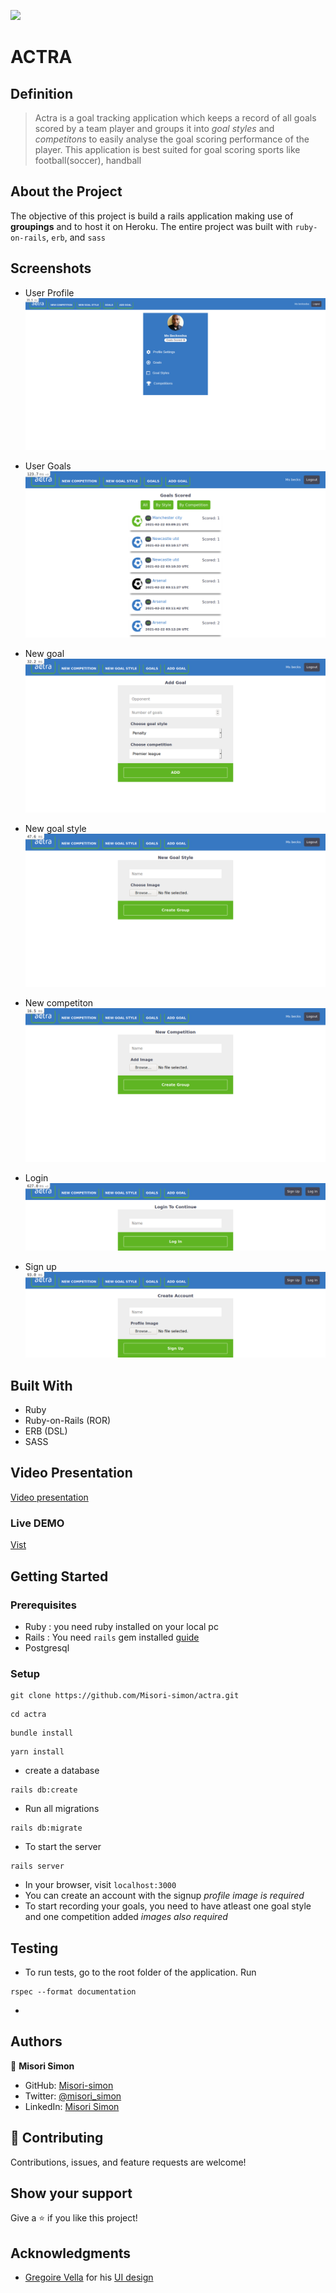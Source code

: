 ![](https://img.shields.io/badge/Microverse-blueviolet)

# ACTRA

## Definition

> Actra is a goal tracking application which keeps a record of all goals scored by a team player and groups it into *goal styles* and *competitons* to easily analyse the goal scoring performance of the player. This application is best suited for goal scoring sports like football(soccer), handball

## About the Project

The objective of this project is build a rails application making use of __groupings__ and to host it on Heroku.
The entire project was built with ```ruby-on-rails```, ```erb```, and ```sass```

## Screenshots
- User Profile
![screenshot](app/assets/images/profile.png)

- User Goals
![screenshot](app/assets/images/goals.png)

- New goal
![screenshot](app/assets/images/new_goal.png)

- New goal style
![screenshot](app/assets/images/new_group.png)

- New competiton
![screenshot](app/assets/images/new_competition.png)

- Login
![screenshot](app/assets/images/login.png)

- Sign up
![screenshot](app/assets/images/signup.png)

## Built With

- Ruby
- Ruby-on-Rails (ROR)
- ERB (DSL)
- SASS

## Video Presentation
[Video presentation](https://www.loom.com/share/c847e570b8904f93bb13a35f705b8eab)

### Live DEMO
[Vist](https://actra.herokuapp.com/)

## Getting Started

### Prerequisites
- Ruby : you need ruby installed on your local pc
- Rails : You need ```rails``` gem installed [guide](https://guides.rubyonrails.org/v5.0/getting_started.html)
- Postgresql
### Setup

```
git clone https://github.com/Misori-simon/actra.git
```

```
cd actra
```

```
bundle install
```

```
yarn install
```
- create a database
```
rails db:create
```
- Run all migrations
```
rails db:migrate
```
- To start the server

```
rails server
```
- In your browser, visit ```localhost:3000```
- You can create an account with the signup *profile image is required*
- To start recording your goals, you need to have atleast one goal style and one competition added *images also required*

## Testing
- To run tests, go to the root folder of the application. Run
```
rspec --format documentation
```
-


## Authors

👤 **Misori Simon**

  - GitHub: [Misori-simon](https://github.com/Misori-simon/)
  - Twitter: [@misori_simon](https://twitter.com/misori_simon)
  - LinkedIn: [Misori Simon](https://cm.linkedin.com/in/misori-simon-05906219b)


## 🤝 Contributing

Contributions, issues, and feature requests are welcome!

## Show your support

Give a ⭐️ if you like this project!

## Acknowledgments
- [Gregoire Vella](http://www.gregoirevella.com/) for his [UI design](https://www.behance.net/gallery/19759151/Snapscan-iOs-design-and-branding?tracking_source=)

